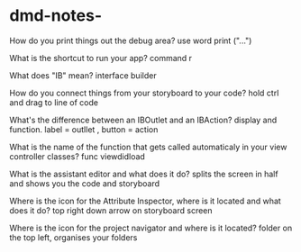 # dmd-notes-

How do you print things out the debug area?
use word print ("...")

What is the shortcut to run your app?
command r 

What does "IB" mean?
interface builder 

How do you connect things from your storyboard to your code?
hold ctrl and drag to line of code 

What's the difference between an IBOutlet and an IBAction?
display and function. label = outllet , button = action 

What is the name of the function that gets called automaticaly in your view controller classes?
func viewdidload 

What is the assistant editor and what does it do?
splits the screen in half and shows you the code and storyboard  

Where is the icon for the Attribute Inspector, where is it located and what does it do?
top right down arrow on storyboard screen 

Where is the icon for the project navigator and where is it located?
folder on the top left, organises your folders 
```
